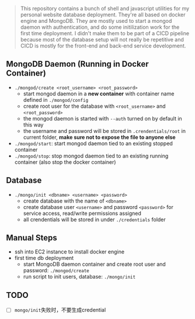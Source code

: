 > This repository contains a bunch of shell and javascript utilities for my personal website database deployment. They're all based on docker engine and MongoDB. They are mostly used to start a mongod daemon with authentication, and do some initilization work for the first time deployment. I didn't make them to be part of a CICD pipeline because most of the database setup will not really be repetitive and CICD is mostly for the front-end and back-end service development.

## MongoDB Daemon (Running in Docker Container)
- `./mongod/create <root_username> <root_password>`
  - start mongod daemon in a **new container** with container name defined in `./mongod/config`
  - create root user for the database with `<root_username>` and `<root_password>`
  - the mongod daemon is started with `--auth` turned on by default in this way
  - the username and password will be stored in `.crendentials/root` in current folder, **make sure not to expose the file to anyone else**
- `./mongod/start`: start mongod daemon tied to an existing stopped container
- `./mongod/stop`: stop mongod daemon tied to an existing running container (also stop the docker container)

## Database
- `./mongo/init <dbname> <username> <password>`
  - create database with the name of `<dbname>`
  - create database user `<username>` and password `<password>` for service access, read/write permissions assigned
  - all crendentials will be stored in under `./credentials` folder

## Manual Steps
- ssh into EC2 instance to install docker engine
- first time db deployment
  - start MongoDB daemon container and create root user and password: `./mongod/create` 
  - run script to init users, database: `./mongo/init`

## TODO
- [ ] `mongo/init`失败时，不要生成credential